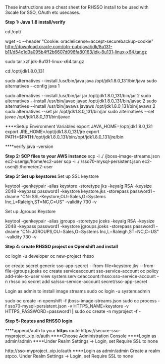 
These instructions are a cheat sheet for RHSSO install to be used with 3scale for SSO, OAuth etc usecases.
<p><b> Step 1: Java 1.8 install/verify</b>

<p>cd /opt/

wget -c --header "Cookie: oraclelicense=accept-securebackup-cookie" http://download.oracle.com/otn-pub/java/jdk/8u131-b11/d54c1d3a095b4ff2b6607d096fa80163/jdk-8u131-linux-x64.tar.gz

sudo tar xzf jdk-8u131-linux-x64.tar.gz

cd /opt/jdk1.8.0_131

sudo alternatives --install /usr/bin/java java /opt/jdk1.8.0_131/bin/java 
sudo alternatives --config java
1

sudo alternatives --install /usr/bin/jar jar /opt/jdk1.8.0_131/bin/jar 2
sudo alternatives --install /usr/bin/javac javac /opt/jdk1.8.0_131/bin/javac 2
sudo alternatives --install /usr/bin/javaws javaws /opt/jdk1.8.0_131/bin/javaws 2
sudo alternatives --set jar /opt/jdk1.8.0_131/bin/jar
sudo  alternatives --set javac /opt/jdk1.8.0_131/bin/javac


****Setup Environment Variables
export JAVA_HOME=/opt/jdk1.8.0_131
export JRE_HOME=/opt/jdk1.8.0_131/jre
export PATH=$PATH:/opt/jdk1.8.0_131/bin:/opt/jdk1.8.0_131/jre/bin

****verify
java -version

<b> Step 2: SCP files to your AWS instance</b>
scp -i ./<pem file> <your local location>/jboss-image-streams.json ec2-user@<AWS Public DNS>:/home/ec2-user
scp -i ./<pem file> <your local location>/sso70-mysql-persistent.json ec2-user@<AWS Public DNS>:/home/ec2-user

<b> Step 3: Set up keystores </b>
Set up SSL keystore
<p>keytool -genkeypair -alias keystore -storetype jks -keyalg RSA -keysize 2048 -keypass password1 -keystore keystore.jks -storepass password1 -dname "CN=SSL-Keystore,OU=Sales,O=Systems Inc,L=Raleigh,ST=NC,C=US" -validity 730 -v

Set up Jgroups Keystore
<p>keytool -genkeypair -alias jgroups -storetype jceks -keyalg RSA -keysize 2048 -keypass password1 -keystore jgroups.jceks -storepass password1 -dname "CN=JGROUPS,OU=Sales,O=Systems Inc,L=Raleigh,ST=NC,C=US" -validity 730 -v

<b>Step 4: create RHSSO project on Openshift and install</b>

oc login -u developer
oc new-project rhsso

oc create secret generic sso-app-secret --from-file=keystore.jks --from-file=jgroups.jceks
oc create serviceaccount sso-service-account
oc policy add-role-to-user view system:serviceaccount:rhsso:sso-service-account -n rhsso
oc secret add sa/sso-service-account secret/sso-app-secret

Login as admin to install image streams
sudo oc login -u system:admin

sudo oc create -n openshift -f jboss-image-streams.json
sudo oc process -f sso70-mysql-persistent.json -v HTTPS_NAME=keystore -v HTTPS_PASSWORD=password1 | sudo oc create -n myproject -f -
<p><b> Step 5: Routes and RHSSO login</b>

****append/auth to your **https** route
	https://secure-sso-myproject.<AWS IP>.xip.io/auth
****Choose Administration Console
****Login as admin/admin
****Under Realm Settings -> Login, set Require SSL to none

http://sso-myproject.<AWS IP>.xip.io/auth
****Login as admin/admin
	Create a realm atpco. 
	Under Realm Settings -> Login, set Require SSL to none

